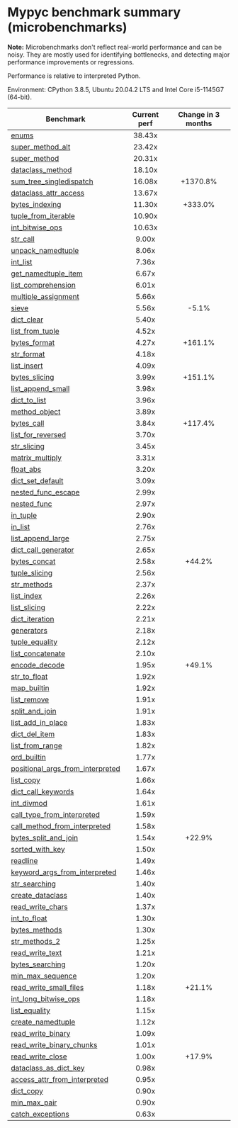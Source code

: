 # Mypyc benchmark summary (microbenchmarks)

**Note:** Microbenchmarks don't reflect real-world performance and can be noisy.
           They are mostly used for identifying bottlenecks, and detecting major performance
           improvements or regressions.

Performance is relative to interpreted Python.

Environment: CPython 3.8.5, Ubuntu 20.04.2 LTS and Intel Core i5-1145G7 (64-bit).

| Benchmark | Current perf | Change in 3 months |
| --- | :---: | :---: |
| [enums](benchmarks/enums.md) | 38.43x |  |
| [super_method_alt](benchmarks/super_method_alt.md) | 23.42x |  |
| [super_method](benchmarks/super_method.md) | 20.31x |  |
| [dataclass_method](benchmarks/dataclass_method.md) | 18.10x |  |
| [sum_tree_singledispatch](benchmarks/sum_tree_singledispatch.md) | 16.08x | +1370.8% |
| [dataclass_attr_access](benchmarks/dataclass_attr_access.md) | 13.67x |  |
| [bytes_indexing](benchmarks/bytes_indexing.md) | 11.30x | +333.0% |
| [tuple_from_iterable](benchmarks/tuple_from_iterable.md) | 10.90x |  |
| [int_bitwise_ops](benchmarks/int_bitwise_ops.md) | 10.63x |  |
| [str_call](benchmarks/str_call.md) | 9.00x |  |
| [unpack_namedtuple](benchmarks/unpack_namedtuple.md) | 8.06x |  |
| [int_list](benchmarks/int_list.md) | 7.36x |  |
| [get_namedtuple_item](benchmarks/get_namedtuple_item.md) | 6.67x |  |
| [list_comprehension](benchmarks/list_comprehension.md) | 6.01x |  |
| [multiple_assignment](benchmarks/multiple_assignment.md) | 5.66x |  |
| [sieve](benchmarks/sieve.md) | 5.56x | -5.1% |
| [dict_clear](benchmarks/dict_clear.md) | 5.40x |  |
| [list_from_tuple](benchmarks/list_from_tuple.md) | 4.52x |  |
| [bytes_format](benchmarks/bytes_format.md) | 4.27x | +161.1% |
| [str_format](benchmarks/str_format.md) | 4.18x |  |
| [list_insert](benchmarks/list_insert.md) | 4.09x |  |
| [bytes_slicing](benchmarks/bytes_slicing.md) | 3.99x | +151.1% |
| [list_append_small](benchmarks/list_append_small.md) | 3.98x |  |
| [dict_to_list](benchmarks/dict_to_list.md) | 3.96x |  |
| [method_object](benchmarks/method_object.md) | 3.89x |  |
| [bytes_call](benchmarks/bytes_call.md) | 3.84x | +117.4% |
| [list_for_reversed](benchmarks/list_for_reversed.md) | 3.70x |  |
| [str_slicing](benchmarks/str_slicing.md) | 3.45x |  |
| [matrix_multiply](benchmarks/matrix_multiply.md) | 3.31x |  |
| [float_abs](benchmarks/float_abs.md) | 3.20x |  |
| [dict_set_default](benchmarks/dict_set_default.md) | 3.09x |  |
| [nested_func_escape](benchmarks/nested_func_escape.md) | 2.99x |  |
| [nested_func](benchmarks/nested_func.md) | 2.97x |  |
| [in_tuple](benchmarks/in_tuple.md) | 2.90x |  |
| [in_list](benchmarks/in_list.md) | 2.76x |  |
| [list_append_large](benchmarks/list_append_large.md) | 2.75x |  |
| [dict_call_generator](benchmarks/dict_call_generator.md) | 2.65x |  |
| [bytes_concat](benchmarks/bytes_concat.md) | 2.58x | +44.2% |
| [tuple_slicing](benchmarks/tuple_slicing.md) | 2.56x |  |
| [str_methods](benchmarks/str_methods.md) | 2.37x |  |
| [list_index](benchmarks/list_index.md) | 2.26x |  |
| [list_slicing](benchmarks/list_slicing.md) | 2.22x |  |
| [dict_iteration](benchmarks/dict_iteration.md) | 2.21x |  |
| [generators](benchmarks/generators.md) | 2.18x |  |
| [tuple_equality](benchmarks/tuple_equality.md) | 2.12x |  |
| [list_concatenate](benchmarks/list_concatenate.md) | 2.10x |  |
| [encode_decode](benchmarks/encode_decode.md) | 1.95x | +49.1% |
| [str_to_float](benchmarks/str_to_float.md) | 1.92x |  |
| [map_builtin](benchmarks/map_builtin.md) | 1.92x |  |
| [list_remove](benchmarks/list_remove.md) | 1.91x |  |
| [split_and_join](benchmarks/split_and_join.md) | 1.91x |  |
| [list_add_in_place](benchmarks/list_add_in_place.md) | 1.83x |  |
| [dict_del_item](benchmarks/dict_del_item.md) | 1.83x |  |
| [list_from_range](benchmarks/list_from_range.md) | 1.82x |  |
| [ord_builtin](benchmarks/ord_builtin.md) | 1.77x |  |
| [positional_args_from_interpreted](benchmarks/positional_args_from_interpreted.md) | 1.67x |  |
| [list_copy](benchmarks/list_copy.md) | 1.66x |  |
| [dict_call_keywords](benchmarks/dict_call_keywords.md) | 1.64x |  |
| [int_divmod](benchmarks/int_divmod.md) | 1.61x |  |
| [call_type_from_interpreted](benchmarks/call_type_from_interpreted.md) | 1.59x |  |
| [call_method_from_interpreted](benchmarks/call_method_from_interpreted.md) | 1.58x |  |
| [bytes_split_and_join](benchmarks/bytes_split_and_join.md) | 1.54x | +22.9% |
| [sorted_with_key](benchmarks/sorted_with_key.md) | 1.50x |  |
| [readline](benchmarks/readline.md) | 1.49x |  |
| [keyword_args_from_interpreted](benchmarks/keyword_args_from_interpreted.md) | 1.46x |  |
| [str_searching](benchmarks/str_searching.md) | 1.40x |  |
| [create_dataclass](benchmarks/create_dataclass.md) | 1.40x |  |
| [read_write_chars](benchmarks/read_write_chars.md) | 1.37x |  |
| [int_to_float](benchmarks/int_to_float.md) | 1.30x |  |
| [bytes_methods](benchmarks/bytes_methods.md) | 1.30x |  |
| [str_methods_2](benchmarks/str_methods_2.md) | 1.25x |  |
| [read_write_text](benchmarks/read_write_text.md) | 1.21x |  |
| [bytes_searching](benchmarks/bytes_searching.md) | 1.20x |  |
| [min_max_sequence](benchmarks/min_max_sequence.md) | 1.20x |  |
| [read_write_small_files](benchmarks/read_write_small_files.md) | 1.18x | +21.1% |
| [int_long_bitwise_ops](benchmarks/int_long_bitwise_ops.md) | 1.18x |  |
| [list_equality](benchmarks/list_equality.md) | 1.15x |  |
| [create_namedtuple](benchmarks/create_namedtuple.md) | 1.12x |  |
| [read_write_binary](benchmarks/read_write_binary.md) | 1.09x |  |
| [read_write_binary_chunks](benchmarks/read_write_binary_chunks.md) | 1.01x |  |
| [read_write_close](benchmarks/read_write_close.md) | 1.00x | +17.9% |
| [dataclass_as_dict_key](benchmarks/dataclass_as_dict_key.md) | 0.98x |  |
| [access_attr_from_interpreted](benchmarks/access_attr_from_interpreted.md) | 0.95x |  |
| [dict_copy](benchmarks/dict_copy.md) | 0.90x |  |
| [min_max_pair](benchmarks/min_max_pair.md) | 0.90x |  |
| [catch_exceptions](benchmarks/catch_exceptions.md) | 0.63x |  |
